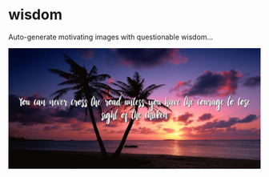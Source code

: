 # wisdom

Auto-generate motivating images with questionable wisdom...


![Image of Wisdom](https://github.com/jamesthp/wisdom/blob/master/saved_wisdom_images/you_can_never_cross_the_road_unless_you_have_the_courage_to_lose_sight_of_the_chicken1.jpg)